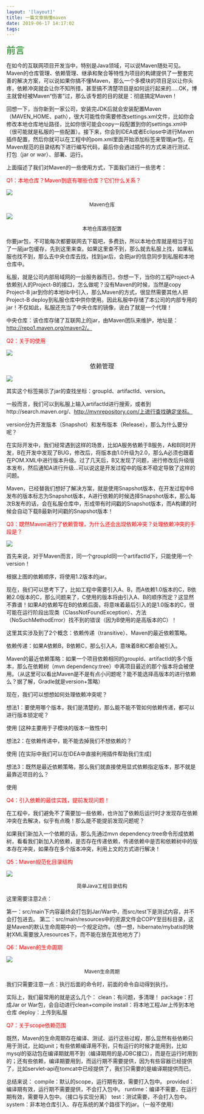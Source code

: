 ```yaml
---
layout: '[layout]'
title: 一篇文章搞懂maven
date: 2019-06-17 14:17:02
tags:
---
```


<font color="green" size=5>前言</font>

在如今的互联网项目开发当中，特别是Java领域，可以说Maven随处可见。Maven的仓库管理、依赖管理、继承和聚合等特性为项目的构建提供了一整套完善的解决方案，可以说如果你搞不懂Maven，那么一个多模块的项目足以让你头疼，依赖冲突就会让你不知所措，甚至搞不清楚项目是如何运行起来的.....OK，博主就曾经被Maven“伤害”过，那么该专题的目的就是：彻底搞定Maven！

回想一下，当你新到一家公司，安装完JDK后就会安装配置Maven（MAVEN_HOME、path），很大可能性你需要修改settings.xml文件，比如你会修改本地仓库地址路径，比如你很可能会copy一段配置到你的settings.xml中（很可能就是私服的一些配置）。接下来，你会到IDEA或者Eclipse中进行Maven插件配置，然后你就可以在工程中的pom.xml里面开始添加<dependency>标签来管理jar包，在Maven规范的目录结构下进行编写代码，最后你会通过插件的方式来进行测试、打包（jar or war）、部署、运行。

上面描述了我们对Maven的一些使用方式，下面我们进行一些思考：

<font color="red">Q1：本地仓库？Maven到底有哪些仓库？它们什么关系？</font>

![](2019-06-17-一篇文章搞懂maven/1.jpg)
<center><font size=2>Maven仓库</font></center>

![](2019-06-17-一篇文章搞懂maven/2.jpg)
<center><font size=2>本地仓库路径配置</font></center>

你要jar包，不可能每次都要联网去下载吧，多费劲，所以本地仓库就是相当于加了一层jar包缓存，先到这里来查。如果这里查不到，那么就去私服上找，如果私服也找不到，那么去中央仓库去找，找到jar后，会把jar的信息同步到私服和本地仓库中。

私服，就是公司内部局域网的一台服务器而已，你想一下，当你的工程Project-A依赖别人的Project-B的接口，怎么做呢？没有Maven的时候，当然是copy Project-B jar到你的本地lib中引入，那么Maven的方式，很显然需要其他人把Project-B deploy到私服仓库中供你使用。因此私服中存储了本公司的内部专用的jar！不仅如此，私服还充当了中央仓库的镜像，说白了就是一个代理！

中央仓库：该仓库存储了互联网上的jar，由Maven团队来维护，地址是：http://repo1.maven.org/maven2/。

<font color="red">Q2：关于<dependency>的使用</font>

![](2019-06-17-一篇文章搞懂maven/3.jpg)
<center><font size=3>依赖管理</font></center>

![](2019-06-17-一篇文章搞懂maven/4.jpg)



其实这个标签揭示了jar的查找坐标：groupId、artifactId、version。

一般而言，我们可以到私服上输入artifactId进行搜索，或者到http://search.maven.org/、http://mvnrepository.com/上进行查找确定坐标。

version分为开发版本（Snapshot）和发布版本（Release），那么为什么要分呢？

在实际开发中，我们经常遇到这样的场景，比如A服务依赖于B服务，A和B同时开发，B在开发中发现了BUG，修改后，将版本由1.0升级为2.0，那么A必须也跟着在POM.XML中进行版本升级。过了几天后，B又发现了问题，进行修改后升级版本发布，然后通知A进行升级...可以说这是开发过程中的版本不稳定导致了这样的问题。

Maven，已经替我们想好了解决方案，就是使用Snapshot版本，在开发过程中B发布的版本标志为Snapshot版本，A进行依赖的时候选择Snapshot版本，那么每次B发布的话，会在私服仓库中，形成带有时间戳的Snapshot版本，而A构建的时候会自动下载B最新时间戳的Snapshot版本！

<font color="red">Q3：既然Maven进行了依赖管理，为什么还会出现依赖冲突？处理依赖冲突的手段是？</font>

![](2019-06-17-一篇文章搞懂maven/5.jpg)

首先来说，对于Maven而言，同一个groupId同一个artifactId下，只能使用一个version！

根据上图的依赖顺序，将使用1.2版本的jar。

现在，我们可以思考下了，比如工程中需要引入A、B，而A依赖1.0版本的C，B依赖2.0版本的C，那么问题来了，C使用的版本将由引入A、B的顺序而定？这显然不靠谱！如果A的依赖写在B的依赖后面，将意味着最后引入的是1.0版本的C，很可能在运行阶段出现类（ClassNotFoundException）、方法（NoSuchMethodError）找不到的错误（因为B使用的是高版本的C）！

这里其实涉及到了2个概念：依赖传递（transitive）、Maven的最近依赖策略。

依赖传递：如果A依赖B，B依赖C，那么引入A，意味着B和C都会被引入。

Maven的最近依赖策略：如果一个项目依赖相同的groupId、artifactId的多个版本，那么在依赖树（mvn dependency:tree）中离项目最近的那个版本将会被使用。（从这里可以看出Maven是不是有点小问题呢？能不能选择高版本的进行依赖么？据了解，Gradle就是version+策略）

现在，我们可以想想如何处理依赖冲突呢？

想法1：要使用哪个版本，我们是清楚的，那么能不能不管如何依赖传递，都可以进行版本锁定呢？

使用<dependencyManagement>  [这种主要用于子模块的版本一致性中]

想法2：在依赖传递中，能不能去掉我们不想依赖的？

使用<exclusions> [在实际中我们可以在IDEA中直接利用插件帮助我们生成]

想法3：既然是最近依赖策略，那么我们就直接使用显式依赖指定版本，那不就是最靠近项目的么？

使用<dependency>

<font color="red">Q4：引入依赖的最佳实践，提前发现问题！</font>

在工程中，我们避免不了需要加一些依赖，也许加了依赖后运行时才发现存在依赖冲突在去解决，似乎有点晚！那么能不能提前发现问题呢？

如果我们新加入一个依赖的话，那么先通过mvn dependency:tree命令形成依赖树，看看我们新加入的依赖，是否存在传递依赖，传递依赖中是否和依赖树中的版本存在冲突，如果存在多个版本冲突，利用上文的方式进行解决！

<font color="red">Q5：Maven规范化目录结构</font>

![](2019-06-17-一篇文章搞懂maven/6.jpg)

<center><font size=2>简单Java工程目录结构</font></center>

这里需要注意2点：

第一：src/main下内容最终会打包到Jar/War中，而src/test下是测试内容，并不会打包进去。
第二：src/main/resources中的资源文件会COPY至目标目录，这是Maven的默认生命周期中的一个规定动作。（想一想，hibernate/mybatis的映射XML需要放入resources下，而不能在放在其他地方了）

<font color="red">Q6：Maven的生命周期</font>

![](2019-06-17-一篇文章搞懂maven/7.jpg)

<center><font size=2>Maven生命周期</font></center>

我们只需要注意一点：执行后面的命令时，前面的命令自动得到执行。

实际上，我们最常用的就是这么几个：
clean：有问题，多清理！
package：打成Jar or War包，会自动进行clean+compile
install：将本地工程Jar上传到本地仓库
deploy：上传到私服

<font color="red">Q7：关于scope依赖范围</font>

既然，Maven的生命周期存在编译、测试、运行这些过程，那么显然有些依赖只用于测试，比如junit；有些依赖编译用不到，只有运行的时候才能用到，比如mysql的驱动包在编译期就用不到（编译期用的是JDBC接口），而是在运行时用到的；还有些依赖，编译期要用到，而运行期不需要提供，因为有些容器已经提供了，比如servlet-api在tomcat中已经提供了，我们只需要的是编译期提供而已。

总结来说：
compile：默认的scope，运行期有效，需要打入包中。
provided：编译期有效，运行期不需要提供，不会打入包中。
runtime：编译不需要，在运行期有效，需要导入包中。（接口与实现分离）
test：测试需要，不会打入包中。
system：非本地仓库引入、存在系统的某个路径下的jar。（一般不使用）